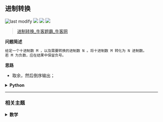 ## 进制转换
<!--START_SECTION:badge-->
![last modify](https://img.shields.io/static/v1?label=last%20modify&message=2025-07-08%2016%3A53%3A13&label_color=gray&color=thistle&style=flat-square)
[![](https://img.shields.io/static/v1?label=&message=%E7%AE%80%E5%8D%95&label_color=gray&color=yellow&style=flat-square)](../../../README.md#简单)
[![](https://img.shields.io/static/v1?label=&message=%E7%89%9B%E5%AE%A2&label_color=gray&color=green&style=flat-square)](../../../README.md#牛客)
[![](https://img.shields.io/static/v1?label=&message=%E6%95%B0%E5%AD%A6&label_color=gray&color=blue&style=flat-square)](../../../README.md#数学)
<!--END_SECTION:badge-->
<!--info
tags: [数学]
source: 牛客
level: 简单
number: '0112'
name: 进制转换
companies: []
-->

> [进制转换_牛客题霸_牛客网](https://www.nowcoder.com/practice/2cc32b88fff94d7e8fd458b8c7b25ec1)

<summary><b>问题简述</b></summary>

```txt
给定一个十进制数 M ，以及需要转换的进制数 N 。将十进制数 M 转化为 N 进制数。
若 M 为负数，应在结果中保留负号。
```

<!-- 
<details><summary><b>详细描述</b></summary>

```txt
```

</details>
-->

<!-- <div align="center"><img src="../../../_assets/xxx.png" height="300" /></div> -->

<summary><b>思路</b></summary>

- 取余，然后倒序输出；

<details><summary><b>Python</b></summary>

```python
class Solution:
    def solve(self , M: int, N: int) -> str:
        # book = {10:'A', 11:'B', 12:'C', 13:'D', 14:'E', 15:'F'}
        book = '0123456789ABCDEF'
        
        ret = []
        sign = '-' if M < 0 else ''
        rest = abs(M)
        while rest:
            r = rest % N
            # ret.append(str(book.get(r, r)))
            ret.append(book[r])
            rest //= N
        
        return sign + ''.join(ret[::-1])
```

</details>


<!--START_SECTION:relate-->
---

### 相关主题

<details><summary><b>数学</b></summary>

> [[中等, Collection] 划分2N个点](../01/Collection_20220126_中等_划分2N个点.md)  
> [[中等, LeetCode] 整数拆分](../../2021/12/LeetCode_0343_中等_整数拆分.md)  
> [[中等, 剑指Offer] 剪绳子](../../2021/11/剑指Offer_1402_中等_剪绳子.md)  
> [[中等, 剑指Offer] 剪绳子（整数拆分）](../../2021/11/剑指Offer_1401_中等_剪绳子（整数拆分）.md)  
> [[中等, 牛客] 阶乘末尾0的数量](../05/牛客_0129_中等_阶乘末尾0的数量.md)  
  > 
> [[简单, LeetCode] 排列硬币](../../2021/10/LeetCode_0441_简单_排列硬币.md)  
> [[简单, 牛客] 三个数的最大乘积](牛客_0106_简单_三个数的最大乘积.md)  
> [[简单, 牛客] 回文数字](../03/牛客_0056_简单_回文数字.md)  
  > 

</details>
<!--END_SECTION:relate-->